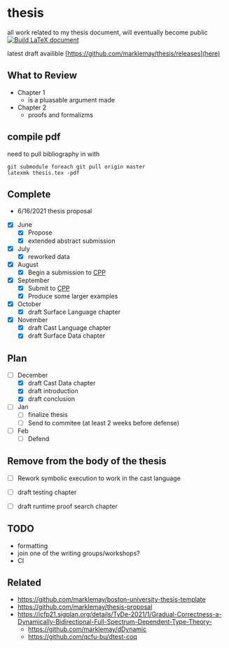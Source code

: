 # thesis
all work related to my thesis document, will eventually become public
[![Build LaTeX document](https://github.com/marklemay/thesis/actions/workflows/build-thesis.yml/badge.svg)](https://github.com/marklemay/thesis/actions/workflows/build-thesis.yml)

latest draft availible [https://github.com/marklemay/thesis/releases](here)

## What to Review
* Chapter 1
  * is a pluasable argument made
* Chapter 2
  * proofs and formalizms

## compile pdf
need to pull bibliography in with
```
git submodule foreach git pull origin master
latexmk thesis.tex -pdf
```

## Complete
* 6/16/2021 thesis proposal
- [x] June
  - [x] Propose
  - [x] extended abstract submission
- [x] July
  - [x] reworked data
- [x] August
  - [x] Begin a submission to [CPP](https://popl22.sigplan.org/home/CPP-2022)
- [x] September
  - [x] Submit to [CPP](https://popl22.sigplan.org/home/CPP-2022)
  - [x] Produce some larger examples
- [x] October
  - [x] draft Surface Language chapter
- [x] November
  - [x] draft Cast Language chapter
  - [x] draft Surface Data chapter
## Plan
- [ ] December
  - [x] draft Cast Data chapter
  - [x] draft introduction
  - [x] draft conclusion
- [ ] Jan
  - [ ] finalize thesis
  - [ ] Send to commitee (at least 2 weeks before defense)
- [ ] Feb
  - [ ] Defend
## Remove from the body of the thesis
- [ ] Rework symbolic execution to work in the cast language
- [ ] draft testing chapter
- [ ] draft runtime proof search chapter



## TODO
* formatting
* join one of the writing groups/workshops?
* CI

## Related
* https://github.com/marklemay/boston-university-thesis-template
* https://github.com/marklemay/thesis-proposal
* https://icfp21.sigplan.org/details/TyDe-2021/1/Gradual-Correctness-a-Dynamically-Bidirectional-Full-Spectrum-Dependent-Type-Theory-
  * https://github.com/marklemay/dDynamic
  * https://github.com/qcfu-bu/dtest-coq

